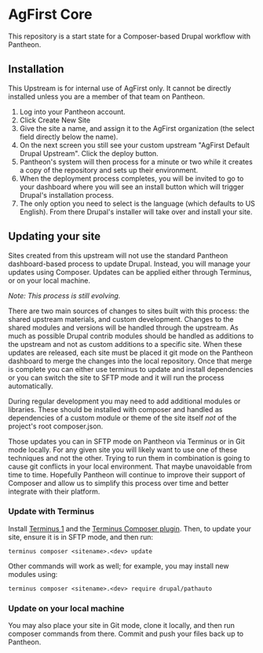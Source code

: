 # AgFirst Core

This repository is a start state for a Composer-based Drupal workflow with Pantheon. 

## Installation

This Upstream is for internal use of AgFirst only. It cannot be directly installed unless you are a member of that team
on Pantheon.

1. Log into your Pantheon account.
1. Click Create New Site
1. Give the site a name, and assign it to the AgFirst organization (the select field directly below the name).
1. On the next screen you still see your custom upstream "AgFirst Default Drupal Upstream".  Click the deploy button.
1. Pantheon's system will then process for a minute or two while it creates a copy of the repository and sets up their 
environment.
1. When the deployment process completes, you will be invited to go to your dashboard where you will see an install 
button which will trigger Drupal's installation process.
1. The only option you need to select is the language (which defaults to US English).  From there Drupal's installer 
will take over and install your site.

## Updating your site

Sites created from this upstream will not use the standard Pantheon dashboard-based process to update Drupal. Instead, 
you will manage your updates using Composer. Updates can be applied either through Terminus, or on your local machine.

_Note: This process is still evolving._

There are two main sources of changes to sites built with this process: the shared upstream materials, and custom 
development. Changes to the shared modules and versions will be handled through the upstream. As much as possible Drupal 
contrib modules should be handled as additions to the upstream and not as custom additions to a specific site. When 
these updates are released, each site must be placed it git mode on the Pantheon dashboard to merge the changes into
the local repository.  Once that merge is complete you can either use terminus to update and install dependencies or you
can switch the site to SFTP mode and it will run the process automatically.

During regular development you may need to add additional modules or libraries. These should be installed with composer
and handled as dependencies of a custom module or theme of the site itself _not_ of the project's root composer.json. 

Those updates you can in SFTP mode on Pantheon via Terminus or in Git mode locally. For any given site you will likely 
want to use one of these techniques and not the other. Trying to run them in combination is going to cause git conflicts
in your local environment.  That maybe unavoidable from time to time.  Hopefully Pantheon will continue to improve their
support of Composer and allow us to simplify this process over time and better integrate with their platform.

### Update with Terminus

Install [Terminus 1](https://pantheon.io/docs/terminus/) and the 
[Terminus Composer plugin](https://github.com/pantheon-systems/terminus-composer-plugin).  Then, to update your site, 
ensure it is in SFTP mode, and then run:

```terminus composer <sitename>.<dev> update```

Other commands will work as well; for example, you may install new modules using:

```terminus composer <sitename>.<dev> require drupal/pathauto```

### Update on your local machine

You may also place your site in Git mode, clone it locally, and then run composer commands from there.  Commit and push 
your files back up to Pantheon. 



